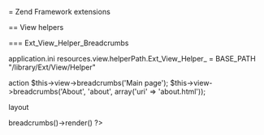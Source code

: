 = Zend Framework extensions

== View helpers

=== Ext_View_Helper_Breadcrumbs

application.ini 
  resources.view.helperPath.Ext_View_Helper_ = BASE_PATH "/library/Ext/View/Helper"

action
  $this->view->breadcrumbs('Main page');
  $this->view->breadcrumbs('About', 'about', array('uri' => 'about.html'));

layout
  <?= $this->breadcrumbs()->render() ?>